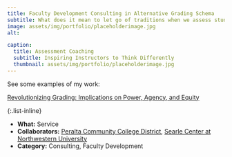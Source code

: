 ```yaml
---
title: Faculty Development Consulting in Alternative Grading Schema
subtitle: What does it mean to let go of traditions when we assess student learning?
image: assets/img/portfolio/placeholderimage.jpg
alt: 

caption:
  title: Assessment Coaching
  subtitle: Inspiring Instructors to Think Differently
  thumbnail: assets/img/portfolio/placeholderimage.jpg
---
```


See some examples of my work:

[Revolutionizing Grading: Implications on Power, Agency, and Equity](https://peer.asee.org/revolutionizing-grading-implications-on-power-agency-and-equity)

{:.list-inline}
- **What:** Service
- **Collaborators:** [Peralta Community College District](https://www.peralta.edu/), [Searle Center at Northwestern University](https://searle.northwestern.edu/)
- **Category:** Consulting, Faculty Development


